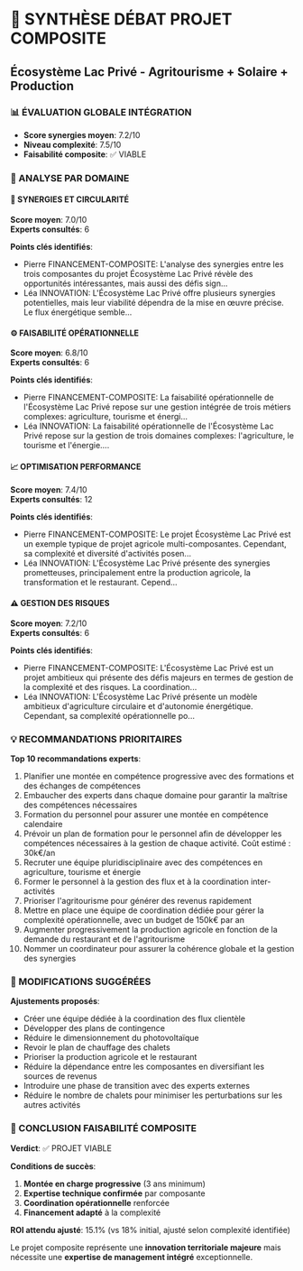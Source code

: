 
# 🌟 SYNTHÈSE DÉBAT PROJET COMPOSITE
## Écosystème Lac Privé - Agritourisme + Solaire + Production

### 📊 ÉVALUATION GLOBALE INTÉGRATION
- **Score synergies moyen**: 7.2/10
- **Niveau complexité**: 7.5/10
- **Faisabilité composite**: ✅ VIABLE

### 🎯 ANALYSE PAR DOMAINE


#### 🔄 SYNERGIES ET CIRCULARITÉ
**Score moyen**: 7.0/10  
**Experts consultés**: 6

**Points clés identifiés**:
- Pierre FINANCEMENT-COMPOSITE: L'analyse des synergies entre les trois composantes du projet Écosystème Lac Privé révèle des opportunités intéressantes, mais aussi des défis sign...
- Léa INNOVATION: L'Écosystème Lac Privé offre plusieurs synergies potentielles, mais leur viabilité dépendra de la mise en œuvre précise. Le flux énergétique semble...

#### ⚙️ FAISABILITÉ OPÉRATIONNELLE
**Score moyen**: 6.8/10  
**Experts consultés**: 6

**Points clés identifiés**:
- Pierre FINANCEMENT-COMPOSITE: La faisabilité opérationnelle de l'Écosystème Lac Privé repose sur une gestion intégrée de trois métiers complexes: agriculture, tourisme et énergi...
- Léa INNOVATION: La faisabilité opérationnelle de l'Écosystème Lac Privé repose sur la gestion de trois domaines complexes: l'agriculture, le tourisme et l'énergie....

#### 📈 OPTIMISATION PERFORMANCE
**Score moyen**: 7.4/10  
**Experts consultés**: 12

**Points clés identifiés**:
- Pierre FINANCEMENT-COMPOSITE: Le projet Écosystème Lac Privé est un exemple typique de projet agricole multi-composantes. Cependant, sa complexité et diversité d'activités posen...
- Léa INNOVATION: L'Écosystème Lac Privé présente des synergies prometteuses, principalement entre la production agricole, la transformation et le restaurant. Cepend...

#### ⚠️ GESTION DES RISQUES
**Score moyen**: 7.2/10  
**Experts consultés**: 6

**Points clés identifiés**:
- Pierre FINANCEMENT-COMPOSITE: L'Écosystème Lac Privé est un projet ambitieux qui présente des défis majeurs en termes de gestion de la complexité et des risques. La coordination...
- Léa INNOVATION: L'Écosystème Lac Privé présente un modèle ambitieux d'agriculture circulaire et d'autonomie énergétique. Cependant, sa complexité opérationnelle po...

### 💡 RECOMMANDATIONS PRIORITAIRES

**Top 10 recommandations experts**:
1. Planifier une montée en compétence progressive avec des formations et des échanges de compétences
2. Embaucher des experts dans chaque domaine pour garantir la maîtrise des compétences nécessaires
3. Formation du personnel pour assurer une montée en compétence calendaire
4. Prévoir un plan de formation pour le personnel afin de développer les compétences nécessaires à la gestion de chaque activité. Coût estimé : 30k€/an
5. Recruter une équipe pluridisciplinaire avec des compétences en agriculture, tourisme et énergie
6. Former le personnel à la gestion des flux et à la coordination inter-activités
7. Prioriser l'agritourisme pour générer des revenus rapidement
8. Mettre en place une équipe de coordination dédiée pour gérer la complexité opérationnelle, avec un budget de 150k€ par an
9. Augmenter progressivement la production agricole en fonction de la demande du restaurant et de l'agritourisme
10. Nommer un coordinateur pour assurer la cohérence globale et la gestion des synergies

### 🔧 MODIFICATIONS SUGGÉRÉES

**Ajustements proposés**:
- Créer une équipe dédiée à la coordination des flux clientèle
- Développer des plans de contingence
- Réduire le dimensionnement du photovoltaïque
- Revoir le plan de chauffage des chalets
- Prioriser la production agricole et le restaurant
- Réduire la dépendance entre les composantes en diversifiant les sources de revenus
- Introduire une phase de transition avec des experts externes
- Réduire le nombre de chalets pour minimiser les perturbations sur les autres activités

### 🎯 CONCLUSION FAISABILITÉ COMPOSITE

**Verdict**: ✅ PROJET VIABLE

**Conditions de succès**:
1. **Montée en charge progressive** (3 ans minimum)
2. **Expertise technique confirmée** par composante
3. **Coordination opérationnelle** renforcée
4. **Financement adapté** à la complexité

**ROI attendu ajusté**: 15.1% 
(vs 18% initial, ajusté selon complexité identifiée)

Le projet composite représente une **innovation territoriale majeure** mais nécessite une **expertise de management intégré** exceptionnelle.
